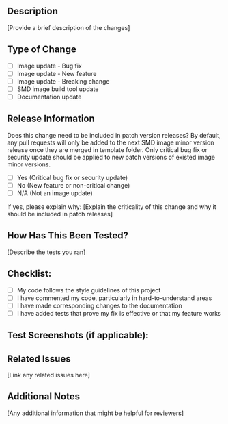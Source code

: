 ## Description
[Provide a brief description of the changes]

## Type of Change
- [ ] Image update - Bug fix
- [ ] Image update - New feature
- [ ] Image update - Breaking change
- [ ] SMD image build tool update
- [ ] Documentation update

## Release Information
Does this change need to be included in patch version releases? By default, any pull requests will only be added to the next SMD image minor version release once they are merged in template folder. Only critical bug fix or security update should be applied to new patch versions of existed image minor versions.
- [ ] Yes (Critical bug fix or security update)
- [ ] No (New feature or non-critical change)
- [ ] N/A (Not an image update)

If yes, please explain why:
[Explain the criticality of this change and why it should be included in patch releases]

## How Has This Been Tested?
[Describe the tests you ran]

## Checklist:
- [ ] My code follows the style guidelines of this project
- [ ] I have commented my code, particularly in hard-to-understand areas
- [ ] I have made corresponding changes to the documentation
- [ ] I have added tests that prove my fix is effective or that my feature works

## Test Screenshots (if applicable):

## Related Issues
[Link any related issues here]

## Additional Notes
[Any additional information that might be helpful for reviewers]
